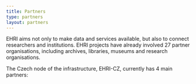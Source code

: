 ```yaml
---
title: Partners
type: partners
layout: partners
---
```


EHRI aims not only to make data and services available, but also to connect researchers and institutions. EHRI projects have already involved 27 partner organisations, including archives, libraries, museums and research organisations.

The Czech node of the infrastructure, EHRI-CZ, currently has 4 main partners:
